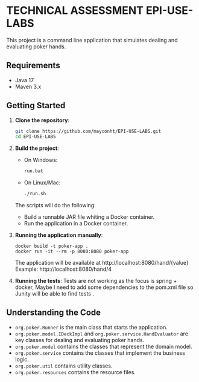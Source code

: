 # TECHNICAL ASSESSMENT EPI-USE-LABS

This project is a command line application that simulates dealing and evaluating poker hands.

## Requirements

- Java 17
- Maven 3.x

## Getting Started

1. **Clone the repository**:
    ```bash
    git clone https://github.com/mayconht/EPI-USE-LABS.git
    cd EPI-USE-LABS
    ```

2. **Build the project**:
    - On Windows:
        ```bash
        run.bat
        ```
    - On Linux/Mac:
        ```bash
        ./run.sh
        ```

   The scripts will do the following:
    - Build a runnable JAR file whiting a Docker container.
    - Run the application in a Docker container.

3. **Running the application manually**:
   ```agsl
   docker build -t poker-app .
   docker run -it --rm -p 8080:8080 poker-app
   ```
   The application will be available at http://localhost:8080/hand/{value}
   Example: http://localhost:8080/hand/4

4. **Running the tests**:
   Tests are not working as the focus is spring + docker, Maybe I need to add some dependencies to the pom.xml file so Junity will be able to find tests .

## Understanding the Code

- `org.poker.Runner` is the main class that starts the application.
- `org.poker.model.IDeckImpl` and `org.poker.service.HandEvaluator` are key classes for dealing and evaluating poker
  hands.
- `org.poker.model` contains the classes that represent the domain model.
- `org.poker.service` contains the classes that implement the business logic.
- `org.poker.util` contains utility classes.
- `org.poker.resources` contains the resource files.

